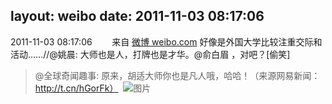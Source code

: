 layout: weibo
date: 2011-11-03 08:17:06
---
2011-11-03 08:17:06  &nbsp;&nbsp;&nbsp;&nbsp;&nbsp;&nbsp; 来自 <a href="http://weibo.com/" rel="nofollow">微博 weibo.com</a>
好像是外国大学比较注重交际和活动……//@姚晨: 大师也是人，打牌也是才华。@俞白眉 ，对吧？[偷笑]
>  @全球奇闻趣事: 原来，胡适大师你也是凡人哦，哈哈！（来源网易新闻： http://t.cn/hGorFk） ​​​
>  ![图片](https://ww4.sinaimg.cn/large/604e48d0jw1dmpsumogkmj.jpg)
